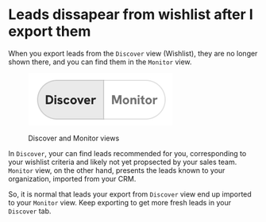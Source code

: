# Leads dissapear from wishlist after I export them

When you export leads from the `Discover` view (Wishlist), they are no longer shown there, and you can find them in the `Monitor` view.

<figure><img src="../.gitbook/assets/image (1) (1).png" alt=""><figcaption><p>Discover and Monitor views</p></figcaption></figure>

In `Discover`, your can find leads recommended for you, corresponding to your wishlist criteria and likely not yet propsected by your sales team. `Monitor` view, on the other hand, presents the leads known to your organization, imported from your CRM.

So, it is normal that leads your export from `Discover` view end up imported to your `Monitor` view. Keep exporting to get more fresh leads in your `Discover` tab.

